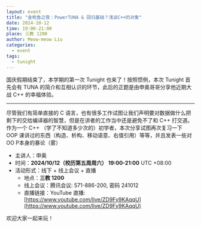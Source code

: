 ```yaml
---
layout: event
title: "金枪鱼之夜：PowerTUNA & 回归基础？浅谈C++的对象"
date: 2024-10-12
time: 19:00-21:00
place: 三教 1200
author: Meow-meow Liu
categories:
  - event
tags:
  - tunight
---
```


国庆假期结束了，本学期的第一次 Tunight 也来了！按照惯例，本次 Tunight 首先会有 TUNA 的简介和互相认识的环节，此后的正题是由申奥哥哥分享他近期大战 C++ 的幸福体验。

<hr/>

尽管我们有简单直接的 C 语言，也有很多工作试图让我们声明要对数据做什么把剩下的交给编译器的智慧，但是在讲者的工作当中还是避免不了和 C++ 打交道。作为一个 C++ （学了不知道多少次的）初学者，本次分享试图再次复习一下 OOP 课讲过的东西（构造、析构、移动语意、右值引用）等等，并且发表一些对 OO P本身的暴论（雾）

* 主讲人：申奥
* 时间：**2024/10/12（校历第五周周六） 19:00-21:00** UTC +08:00
* 活动形式：线下 + 线上会议 + 直播
  * 地点：**三教 1200**
  * 线上会议：腾讯会议: 571-886-200, 密码 241012
  * 直播链接：YouTube 直播: [https://www.youtube.com/live/ZD9Fy9KAqqU](https://www.youtube.com/live/ZD9Fy9KAqqU)

欢迎大家一起来玩！
